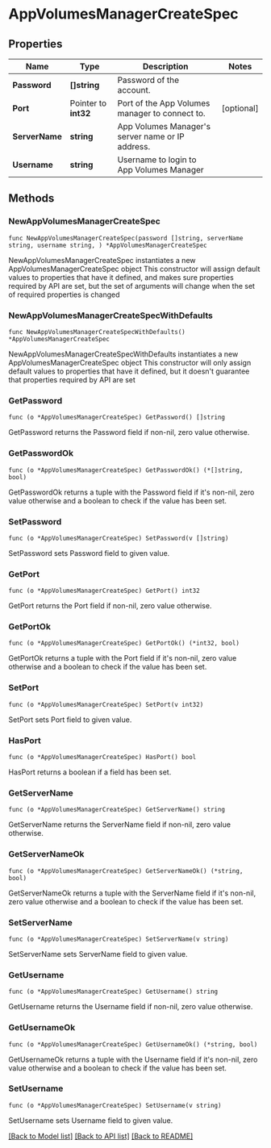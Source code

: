# AppVolumesManagerCreateSpec

## Properties

Name | Type | Description | Notes
------------ | ------------- | ------------- | -------------
**Password** | **[]string** | Password of the account. | 
**Port** | Pointer to **int32** | Port of the App Volumes manager to connect to. | [optional] 
**ServerName** | **string** | App Volumes Manager&#39;s server name or IP address. | 
**Username** | **string** | Username to login to App Volumes Manager | 

## Methods

### NewAppVolumesManagerCreateSpec

`func NewAppVolumesManagerCreateSpec(password []string, serverName string, username string, ) *AppVolumesManagerCreateSpec`

NewAppVolumesManagerCreateSpec instantiates a new AppVolumesManagerCreateSpec object
This constructor will assign default values to properties that have it defined,
and makes sure properties required by API are set, but the set of arguments
will change when the set of required properties is changed

### NewAppVolumesManagerCreateSpecWithDefaults

`func NewAppVolumesManagerCreateSpecWithDefaults() *AppVolumesManagerCreateSpec`

NewAppVolumesManagerCreateSpecWithDefaults instantiates a new AppVolumesManagerCreateSpec object
This constructor will only assign default values to properties that have it defined,
but it doesn't guarantee that properties required by API are set

### GetPassword

`func (o *AppVolumesManagerCreateSpec) GetPassword() []string`

GetPassword returns the Password field if non-nil, zero value otherwise.

### GetPasswordOk

`func (o *AppVolumesManagerCreateSpec) GetPasswordOk() (*[]string, bool)`

GetPasswordOk returns a tuple with the Password field if it's non-nil, zero value otherwise
and a boolean to check if the value has been set.

### SetPassword

`func (o *AppVolumesManagerCreateSpec) SetPassword(v []string)`

SetPassword sets Password field to given value.


### GetPort

`func (o *AppVolumesManagerCreateSpec) GetPort() int32`

GetPort returns the Port field if non-nil, zero value otherwise.

### GetPortOk

`func (o *AppVolumesManagerCreateSpec) GetPortOk() (*int32, bool)`

GetPortOk returns a tuple with the Port field if it's non-nil, zero value otherwise
and a boolean to check if the value has been set.

### SetPort

`func (o *AppVolumesManagerCreateSpec) SetPort(v int32)`

SetPort sets Port field to given value.

### HasPort

`func (o *AppVolumesManagerCreateSpec) HasPort() bool`

HasPort returns a boolean if a field has been set.

### GetServerName

`func (o *AppVolumesManagerCreateSpec) GetServerName() string`

GetServerName returns the ServerName field if non-nil, zero value otherwise.

### GetServerNameOk

`func (o *AppVolumesManagerCreateSpec) GetServerNameOk() (*string, bool)`

GetServerNameOk returns a tuple with the ServerName field if it's non-nil, zero value otherwise
and a boolean to check if the value has been set.

### SetServerName

`func (o *AppVolumesManagerCreateSpec) SetServerName(v string)`

SetServerName sets ServerName field to given value.


### GetUsername

`func (o *AppVolumesManagerCreateSpec) GetUsername() string`

GetUsername returns the Username field if non-nil, zero value otherwise.

### GetUsernameOk

`func (o *AppVolumesManagerCreateSpec) GetUsernameOk() (*string, bool)`

GetUsernameOk returns a tuple with the Username field if it's non-nil, zero value otherwise
and a boolean to check if the value has been set.

### SetUsername

`func (o *AppVolumesManagerCreateSpec) SetUsername(v string)`

SetUsername sets Username field to given value.



[[Back to Model list]](../README.md#documentation-for-models) [[Back to API list]](../README.md#documentation-for-api-endpoints) [[Back to README]](../README.md)


